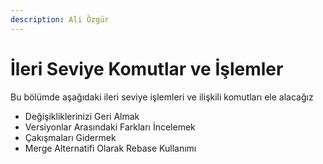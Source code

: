 ```yaml
---
description: Ali Özgür
---
```


# İleri Seviye Komutlar ve İşlemler

Bu bölümde aşağıdaki ileri seviye işlemleri ve ilişkili komutları ele alacağız

* Değişikliklerinizi Geri Almak
* Versiyonlar Arasındaki Farkları İncelemek
* Çakışmaları Gidermek
* Merge Alternatifi Olarak Rebase Kullanımı

